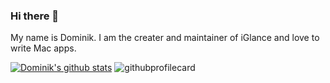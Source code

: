### Hi there 👋
My name is Dominik. I am the creater and maintainer of iGlance and love to write Mac apps.

[![Dominik's github stats](https://github-readme-stats.vercel.app/api?username=D0miH&theme=merko)](https://github.com/D0miH/github-readme-stats)
<img src='https://github-readme-stats.vercel.app/api/top-langs/?username=D0miH&layout=compact&hide=css&theme=merko' alt="githubprofilecard" />
